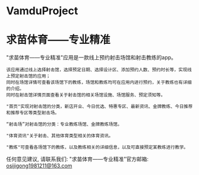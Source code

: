 # VamduProject
# 求苗体育——专业精准

  "求苗体育——专业精准"应用是一款线上预约射击场馆和射击教练的app。
    
    该应用通过线上选择射击馆，选择预定日期、选择设计区、添加预约人数、预约时长等，实现线上预定射击馆的应用；
    同时在场馆详情可查看该场馆下的教练，场馆和教练均可在应用内进行预约，关于教练也有详细的介绍。
    同时在射击馆详情页面查看关于射击馆的相关场馆设施、场馆服务、预定须知等。
    
    "首页"实现对射击馆的分类，新店开业、今日优选、特惠专区、最新资讯、金牌教练、今日推荐和推荐专区等类型射击场。
    
    “射击场”对射击馆的分类：专业教练场馆、金牌教练场馆。
    
    "体育资讯"关于射击、其他体育类型相关的体育资讯。
    
    "教练"可查看各场馆下的教练，以及教练相关的详细信息，以及可直接预定某教练进行教学。

   任何意见建议, 请联系我们: 
   "求苗体育——专业精准"官方邮箱: osijigong1981211@163.com
